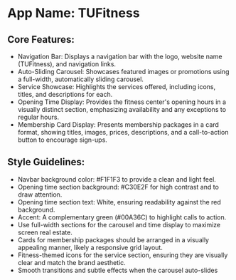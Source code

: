 # **App Name**: TUFitness

## Core Features:

- Navigation Bar: Displays a navigation bar with the logo, website name (TUFitness), and navigation links.
- Auto-Sliding Carousel: Showcases featured images or promotions using a full-width, automatically sliding carousel.
- Service Showcase: Highlights the services offered, including icons, titles, and descriptions for each.
- Opening Time Display: Provides the fitness center's opening hours in a visually distinct section, emphasizing availability and any exceptions to regular hours.
- Membership Card Display: Presents membership packages in a card format, showing titles, images, prices, descriptions, and a call-to-action button to encourage sign-ups.

## Style Guidelines:

- Navbar background color: #F1F1F3 to provide a clean and light feel.
- Opening time section background: #C30E2F for high contrast and to draw attention.
- Opening time section text: White, ensuring readability against the red background.
- Accent: A complementary green (#00A36C) to highlight calls to action.
- Use full-width sections for the carousel and time display to maximize screen real estate.
- Cards for membership packages should be arranged in a visually appealing manner, likely a responsive grid layout.
- Fitness-themed icons for the service section, ensuring they are visually clear and match the brand aesthetic.
- Smooth transitions and subtle effects when the carousel auto-slides